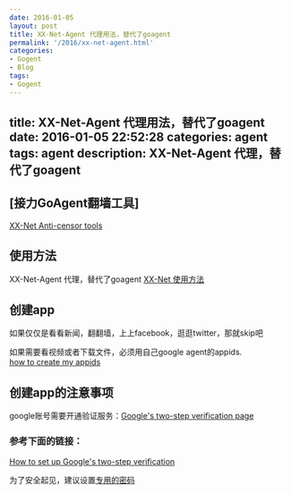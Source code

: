 ```yaml
---
date: 2016-01-05
layout: post
title: XX-Net-Agent 代理用法，替代了goagent
permalink: '/2016/xx-net-agent.html'
categories:
- Gogent
- Blog
tags:
- Gogent
---
```


title: XX-Net-Agent 代理用法，替代了goagent
date: 2016-01-05 22:52:28
categories: agent
tags: agent
description: XX-Net-Agent 代理，替代了goagent
---

## [接力GoAgent翻墙工具]
[XX-Net Anti-censor tools](https://github.com/XX-net/XX-Net)

## 使用方法
XX-Net-Agent 代理，替代了goagent [XX-Net 使用方法](https://github.com/XX-net/XX-Net/wiki/%E4%BD%BF%E7%94%A8%E6%96%B9%E6%B3%95)


## 创建app
如果仅仅是看看新闻，翻翻墙，上上facebook，逛逛twitter，那就skip吧

如果需要看视频或者下载文件，必须用自己google agent的appids.  
[how to create my appids](https://github.com/XX-net/XX-Net/wiki/how-to-create-my-appids)  


## 创建app的注意事项 
google账号需要开通验证服务：[Google's two-step verification page](https://www.google.com/landing/2step/)

### 参考下面的链接：
[How to set up Google's two-step verification](http://www.cnet.com/how-to/how-to-set-up-googles-two-step-verification/)

为了安全起见，建议设置[专用的密码](https://security.google.com/settings/security/apppasswords) 
